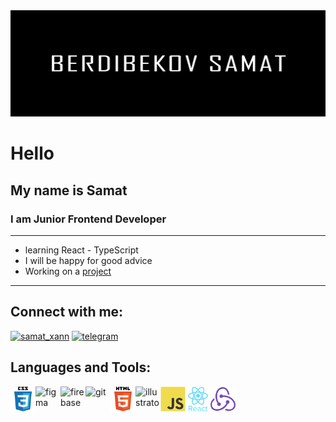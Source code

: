 <img src="./README.img/immg.png" width="100%" height="170">

# Hello

## My name is Samat

### I am Junior Frontend Developer

---

- learning React - TypeScript
- I will be happy for good advice
- Working on a [project](https://githubcomxxadikklast_haclathon)

---

## Connect with me:

<p align="left" dir="auto">
<a href="https://www.instagram.com/samat_xann/" rel="nofollow">
<img src="https://raw.githubusercontent.com/rahuldkjain/github-profile-readme-generator/master/src/images/icons/Social/instagram.svg" alt="samat_xann" width="40" height="30" /></a>
<a href="https://t.me/samat_xann"  rel="nofollow" >
<img src="https://upload.wikimedia.org/wikipedia/commons/thumb/8/82/Telegram_logo.svg/512px-Telegram_logo.svg.png" alt="telegram" width='30' height='30' />
</a>
</p>

## Languages and Tools:

<p>
<a href="https://www.w3schools.com/css/" rel="nofollow" >
<img src="https://raw.githubusercontent.com/devicons/devicon/master/icons/css3/css3-original-wordmark.svg" align="left" alt="css3" width="40" height="40"/>
</a>
<a href="https://www.figma.com/" rel="nofollow">
<img src="https://camo.githubusercontent.com/ed93c2b000a76ceaad1503e7eb9356591b885227e82a36a005b9d3498b303ba5/68747470733a2f2f7777772e766563746f726c6f676f2e7a6f6e652f6c6f676f732f6669676d612f6669676d612d69636f6e2e737667" align="left" alt="figma" width="40" height="40" data-canonical-src="https://www.vectorlogo.zone/logos/figma/figma-icon.svg" />
</a>
<a href="https://firebase.google.com/" rel="nofollow">
<img src="https://camo.githubusercontent.com/dd4b2422ed3bfc9da88c43d18550375c66f9584327dff7ecc19315ce50b96f07/68747470733a2f2f7777772e766563746f726c6f676f2e7a6f6e652f6c6f676f732f66697265626173652f66697265626173652d69636f6e2e737667" align="left" alt="firebase" width="40" height="40" data-canonical-src="https://www.vectorlogo.zone/logos/firebase/firebase-icon.svg" />
</a>
<a href="https://git-scm.com/" rel="nofollow">
<img src="https://camo.githubusercontent.com/fbfcb9e3dc648adc93bef37c718db16c52f617ad055a26de6dc3c21865c3321d/68747470733a2f2f7777772e766563746f726c6f676f2e7a6f6e652f6c6f676f732f6769742d73636d2f6769742d73636d2d69636f6e2e737667" align="left" alt="git" width="40" height="40" data-canonical-src="https://www.vectorlogo.zone/logos/git-scm/git-scm-icon.svg" />
</a>
<a href="https://www.w3.org/html/" rel="nofollow">
<img src="https://raw.githubusercontent.com/devicons/devicon/master/icons/html5/html5-original-wordmark.svg" align="left" alt="html5" width="40" height="40"  />
</a>
<a href="https://www.adobe.com/in/products/illustrator.html" rel="nofollow">
<img src="https://camo.githubusercontent.com/9e245893108b5ca27e7ac3d4a802d513f657b32aa7b5765bd92df7fb55d0ed54/68747470733a2f2f7777772e766563746f726c6f676f2e7a6f6e652f6c6f676f732f61646f62655f696c6c7573747261746f722f61646f62655f696c6c7573747261746f722d69636f6e2e737667" align="left" alt="illustrator" width="40" height="40" data-canonical-src="https://www.vectorlogo.zone/logos/adobe_illustrator/adobe_illustrator-icon.svg" />
</a>
<a href="https://developer.mozilla.org/en-US/docs/Web/JavaScript" rel="nofollow">
<img src="https://raw.githubusercontent.com/devicons/devicon/master/icons/javascript/javascript-original.svg" align="left" alt="javascript" width="40" height="40" />
</a>
<a href="https://reactjs.org/" rel="nofollow">
<img src="https://raw.githubusercontent.com/devicons/devicon/master/icons/react/react-original-wordmark.svg" align="left" alt="react" width="40" height="40"/>
</a>
<a href="https://redux.js.org/" rel="nofollow">
<img src="https://raw.githubusercontent.com/devicons/devicon/master/icons/redux/redux-original.svg" align="left" alt="redux" width="40" height="40" />
</a>
</p>
